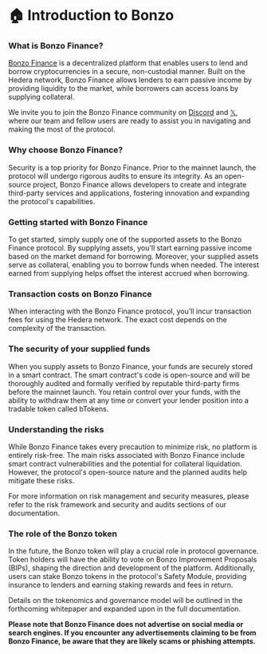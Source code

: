 # 🏠 Introduction to Bonzo

### What is Bonzo Finance?&#x20;

[Bonzo Finance](https://www.bonzo.finance) is a decentralized platform that enables users to lend and borrow cryptocurrencies in a secure, non-custodial manner. Built on the Hedera network, Bonzo Finance allows lenders to earn passive income by providing liquidity to the market, while borrowers can access loans by supplying collateral.

We invite you to join the Bonzo Finance community on [Discord](https://www.bonzo.finance/discord) and [𝕏](https://www.x.com/bonzo\_finance), where our team and fellow users are ready to assist you in navigating and making the most of the protocol.

### Why choose Bonzo Finance?

Security is a top priority for Bonzo Finance. Prior to the mainnet launch, the protocol will undergo rigorous audits to ensure its integrity. As an open-source project, Bonzo Finance allows developers to create and integrate third-party services and applications, fostering innovation and expanding the protocol's capabilities.

### Getting started with Bonzo Finance&#x20;

To get started, simply supply one of the supported assets to the Bonzo Finance protocol. By supplying assets, you'll start earning passive income based on the market demand for borrowing. Moreover, your supplied assets serve as collateral, enabling you to borrow funds when needed. The interest earned from supplying helps offset the interest accrued when borrowing.

### Transaction costs on Bonzo Finance&#x20;

When interacting with the Bonzo Finance protocol, you'll incur transaction fees for using the Hedera network. The exact cost depends on the complexity of the transaction.

### The security of your supplied funds&#x20;

When you supply assets to Bonzo Finance, your funds are securely stored in a smart contract. The smart contract's code is open-source and will be thoroughly audited and formally verified by reputable third-party firms before the mainnet launch. You retain control over your funds, with the ability to withdraw them at any time or convert your lender position into a tradable token called bTokens.

### Understanding the risks

While Bonzo Finance takes every precaution to minimize risk, no platform is entirely risk-free. The main risks associated with Bonzo Finance include smart contract vulnerabilities and the potential for collateral liquidation. However, the protocol's open-source nature and the planned audits help mitigate these risks.

For more information on risk management and security measures, please refer to the risk framework and security and audits sections of our documentation.

### The role of the Bonzo token

In the future, the Bonzo token will play a crucial role in protocol governance. Token holders will have the ability to vote on Bonzo Improvement Proposals (BIPs), shaping the direction and development of the platform. Additionally, users can stake Bonzo tokens in the protocol's Safety Module, providing insurance to lenders and earning staking rewards and fees in return.

Details on the tokenomics and governance model will be outlined in the forthcoming whitepaper and expanded upon in the full documentation.

**Please note that Bonzo Finance does not advertise on social media or search engines. If you encounter any advertisements claiming to be from Bonzo Finance, be aware that they are likely scams or phishing attempts.**
